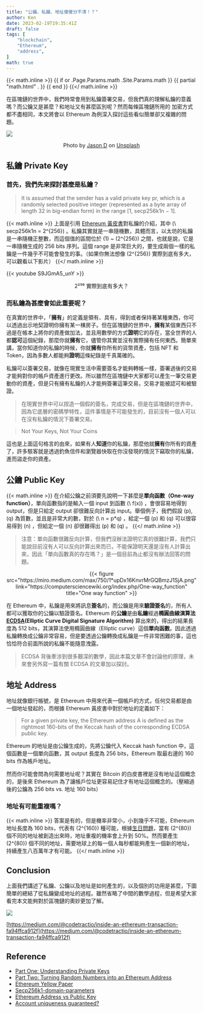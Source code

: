 ```yaml
---
title: "公鑰、私鑰、地址傻傻分不清！？"
author: Ken
date: 2023-02-19T19:35:41Z
draft: false
tags: [
    "blockchain",
    "Ethereum",
    "address",
]
math: true
---
```

{{< math.inline >}}
{{ if or .Page.Params.math .Site.Params.math }}
{{ partial "math.html" . }}
{{ end }}
{{</ math.inline >}}

在區塊鏈的世界中，我們時常會用到私鑰簽署交易，但我們真的理解私鑰的意義嗎？而公鑰又是甚麼？和地址又有甚麼區別呢？然而每條區塊鏈所用的 加密方式都不盡相同，本文將會以 Ethereum 為例深入探討這些看似簡單卻又複雜的問題。

![](https://miro.medium.com/max/875/0*n4rSGgp77ube9Y6Y)

<center>Photo by  <a href="https://unsplash.com/@jasondeblooisphotography?utm_source=medium&utm_medium=referral">Jason D</a> on <a href="https://unsplash.com/?utm_source=medium&utm_medium=referral">Unsplash</a></center>

## 私鑰 Private Key

### 首先，我們先來探討甚麼是私鑰？ ###

> It is assumed that the sender has a valid private key pr, which is a randomly selected positive integer (represented as a byte array of length 32 in big-endian form) in the range [1, secp256k1n − 1].

{{< math.inline >}}
上面是引用  <a href="http://gavwood.com/paper.pdf">Ethereum 黃皮書</a>對私鑰的介紹，其中 \(\ secp256k1n = 2^{256}\) 。私鑰其實就是一串隨機數，具體而言，以太坊的私鑰是一串隨機正整數，而這個值的區間位於 \(1\) ~ \(2^{256}\) 之間，也就是說，它是一串隨機生成的 256 bits 序列。這個 range 是非常巨大的，要生成兩個一樣的私鑰是一件幾乎不可能會發生的事。（如果你無法想像 \(2^{256}\) 實際到底有多大，可以觀看以下影片）
{{</ math.inline >}}

{{< youtube S9JGmA5_unY >}}
<center>2²⁵⁶ 實際到底有多大？</center>

### 而私鑰為甚麼會如此重要呢？ ###

在真實的世界中，「**擁有**」的定義是領有、具有，得到或者保持著某種東西，你可以透過出示地契證明你擁有某一棟房子。但在區塊鏈的世界中，**擁有**某個東西只不過是在帳本上將你的資產做加法，並且用數學的方式**證明**它的存在，當全世界的人都**認可**這個紀錄，那麼你就**擁有**它，儘管你其實並沒有實際擁有任何東西。簡單來講，當你知道你的私鑰的時候，你就**擁有**你所有的貨幣資產，包括 NFT 和 Token，因為多數人都能夠**證明**這條紀錄是千真萬確的。

私鑰可以簽署交易，就像在現實生活中需要簽名才能夠轉帳一樣，簽署過後的交易才能夠對你的帳戶資產進行更改。所以雖然在區塊鏈中大家都可以產生一筆交易更動你的資產，但是只有擁有私鑰的人才能夠簽署這筆交易，交易才能被認可和被驗證。

> 在現實世界中可以捏造一個假的簽名，完成交易，但是在區塊鏈的世界中，因為它底層的密碼學特性，這件事情是不可能發生的，目前沒有一個人可以在沒有私鑰的情況下簽署交易。

> Not Your Keys, Not Your Coins

這也是上面這句格言的由來，如果有人**知道**你的私鑰，那麼他就**擁有**你所有的資產了，許多駭客就是透過釣魚信件和瀏覽器快取在你沒發現的情況下竊取你的私鑰，進而盜走你的資產。

## 公鑰 Public Key

{{< math.inline >}}
在介紹公鑰之前須要先說明一下甚麼是<b>單向函數（One-way function）</b>，單向函數指的是輸入一個 input 到函數 \(\ f(x)\) ，會很容易地得到 output，但是只給定 output 卻很難反向計算出 input。舉個例子，我們假設 \(p\), \(q\) 為質數，並且是非常大的數，對於 \(\ n = p*q\) ，給定一個 \(p\) 和 \(q\) 可以很容易得到 \(n\) ，但給定一個 \(n\) 卻很難得出 \(p\) 和 \(q\) 。
{{</ math.inline >}}

> 注意：單向函數很難反向計算，但我們沒辦法證明它真的很難計算，我們只能說目前沒有人可以反向計算出來而已，不能保證明天還是沒有人計算出來，因此「單向函數真的存在嗎？」是一個目前為止都沒有辦法回答的問題。


<center>{{< figure src="https://miro.medium.com/max/750/1*upDx16KnvrMrGQBmzJ1SjA.png" link="https://computersciencewiki.org/index.php/One-way_function" title="One way function" >}}</center>

在 Ethereum 中，私鑰是用來將訊息**簽名**的，而公鑰是用來**驗證簽名**的，所有人都可以獲取你的公鑰以驗證簽名。Ethereum 的**公鑰**是由**私鑰**經過**橢圓曲線演算法** [**ECDSA**](https://en.wikipedia.org/wiki/Elliptic_Curve_Digital_Signature_Algorithm)**(Elliptic Curve Digital Signature Algorithm)**  算出來的，得出的結果長度為 512 bits，其演算法使用橢圓曲線（Elliptic curve）這個**單向函數**。因此透過私鑰轉換成公鑰非常容易，但是要透過公鑰轉換成私鑰是一件非常困難的事，這也恰恰符合前面所說的私鑰不能隨意洩露。

> ECDSA 背後牽涉到很多艱深的數學，因此本篇文章不會討論他的原理，未來會另外寫一篇有關 ECDSA 的文章加以探討。

## 地址 Address

地址就像銀行帳號，是 Ethereum 中用來代表一個帳戶的方式，任何交易都是由一個地址發起的，而根據 Ethereum 黃皮書中對於地址的定義如下：

> For a given private key, the Ethereum address A is defined as the rightmost 160-bits of the Keccak hash of the corresponding ECDSA public key.

Ethereum 的地址是由公鑰生成的，先將公鑰代入 Keccak hash function 中，這個函數是一個單向函數，其 output 長度為 256 bits，Ethereum 取最右邊的 160 bits 作為帳戶地址。

然而你可能會問為何需要地址呢？其實在 Bitcoin 的白皮書裡是沒有地址這個概念的，是後來 Ethereum 為了讓帳戶位址更容易記住才有地址這個概念的。（壓縮過後的公鑰為 256 bits vs. 地址 160 bits）

### 地址有可能重複嗎？ ###

{{< math.inline >}}
答案是有的，但是機率非常小，小到幾乎不可能，Ethereum 地址長度為 160 bits，代表有 \(2^{160}\) 種可能，根據<a href="https://zh.wikipedia.org/zh-tw/%E7%94%9F%E6%97%A5%E5%95%8F%E9%A1%8C">生日問題</a>，當有 \(2^{80}\) 個不同的地址被創造出來時，地址重複的機率會上升到 50%。然而要產生 \(2^{80}\) 個不同的地址，需要地球上的每一個人每秒都能夠產生一個新的地址，持續產生八百萬年才有可能。
{{</ math.inline >}}

## Conclusion

上面我們講述了私鑰、公鑰以及地址是如何產生的，以及個別的功用是甚麼，下圖簡單的總結了從私鑰變成地址的過程。雖然省略了中間的數學過程，但是希望大家看完本文能夠對於區塊鏈的奧妙更加了解。

![](https://miro.medium.com/max/875/1*1RkWbm58snAEi325ltzbDA.png)

[https://medium.com/@codetractio/inside-an-ethereum-transaction-fa94ffca912f](https://medium.com/@codetractio/inside-an-ethereum-transaction-fa94ffca912f)

## Reference

-   [Part One: Understanding Private Keys](https://medium.com/portis/part-one-understanding-private-keys-311389737fbe)
-   [Part Two: Turning Random Numbers into an Ethereum Address](https://medium.com/portis/part-two-turning-random-numbers-into-an-ethereum-address-3928f56b225c)
-   [Ethereum Yellow Paper](http://gavwood.com/paper.pdf)
-   [Secp256k1-domain-parameters](https://www.cs.utexas.edu/users/moore/acl2/manuals/current/manual/index-seo.php/ECURVE____SECP256K1-DOMAIN-PARAMETERS#:~:text=Domain%20parameters%20of%20the%20secp256k1,the%20curve%2C%20as%20nullary%20functions.)
-   [Ethereum Address vs Public Key](https://ethereum.stackexchange.com/questions/33171/ethereum-address-vs-public-key)
-   [Account uniqueness guaranteed?](https://ethereum.stackexchange.com/questions/4299/account-uniqueness-guaranteed)